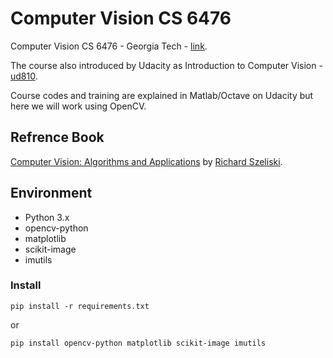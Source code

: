 # Computer Vision CS 6476
Computer Vision CS 6476 - Georgia Tech - [link](https://www.cc.gatech.edu/~hays/compvision/).

The course also introduced by Udacity as Introduction to Computer Vision - [ud810](https://www.udacity.com/course/introduction-to-computer-vision--ud810).

Course codes and training are explained in Matlab/Octave on Udacity but here we will work using OpenCV.
## Refrence Book
[Computer Vision: Algorithms and Applications](http://szeliski.org/Book/)  by [Richard Szeliski](http://szeliski.org/RichardSzeliski.htm).
## Environment
- Python 3.x
- opencv-python
- matplotlib
- scikit-image
- imutils
### Install
```shell script
pip install -r requirements.txt
```
or
```shell script
pip install opencv-python matplotlib scikit-image imutils
```